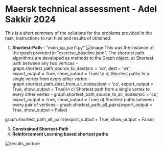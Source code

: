 # Maersk technical assessment - Adel Sakkir 2024

This is a short summary of the solutions for the problems provided in the task, instructions to run files and results of obtained.

1. **Shortest-Path** - "main_sp_part1.py"
![image](https://github.com/adelsakkir/maersk_task_adel_sakkir/assets/63802234/4f2656e6-d38d-4b58-af17-49229e998a88)
This was the instance of the graph provided in "exercise_baseline.json". The shortest path algorithms are developed as methods to the Graph object.
a) Shortest path between any two vertices - graph.shortest_path_source_to_dest(src = 'co', dest = 'wr', export_output = True, show_output = True) \n
b)	Shortest paths to a single vertex from every other vertex - graph.shortest_path_dest_from_all_nodes(dest = 'co', export_output = True, show_output = True)\n
c)	Shortest path from a single vertex to every other vertex - graph.shortest_path_source_to_all_nodes(src = 'co', export_output = True, show_output = True)
d)	Shortest paths between every pair of vertices - graph.shortest_path_all_pairs(export_output = True, show_output = False)

graph.shortest_path_all_pairs(export_output = True, show_output = False)

3. **Constrained Shortest-Path**
4. **Reinforcement Learning based shortest paths**

   
![results_picture](https://github.com/adelsakkir/maersk_task_adel_sakkir/assets/63802234/c4e615d1-5b2d-4c63-8e24-cdc607b0603f)

